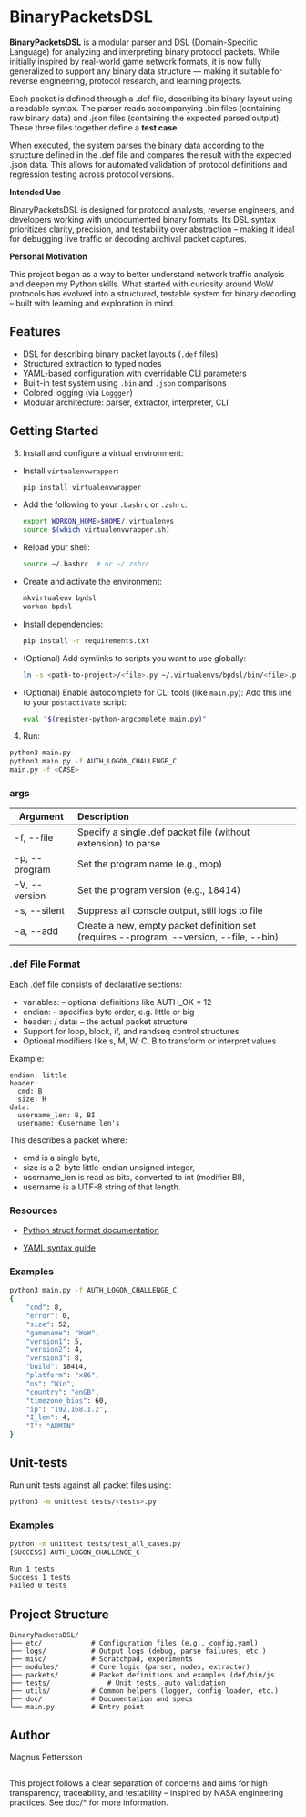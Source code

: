 # BinaryPacketsDSL

**BinaryPacketsDSL** is a modular parser and DSL (Domain-Specific Language) for analyzing and interpreting binary protocol packets. While initially inspired by real-world game network formats, it is now fully generalized to support any binary data structure — making it suitable for reverse engineering, protocol research, and learning projects.

Each packet is defined through a .def file, describing its binary layout using a readable syntax. The parser reads accompanying .bin files (containing raw binary data) and .json files (containing the expected parsed output). These three files together define a **test case**.

When executed, the system parses the binary data according to the structure defined in the .def file and compares the result with the expected .json data. This allows for automated validation of protocol definitions and regression testing across protocol versions.


**Intended Use**

BinaryPacketsDSL is designed for protocol analysts, reverse engineers, and developers working with undocumented binary formats. Its DSL syntax prioritizes clarity, precision, and testability over abstraction – making it ideal for debugging live traffic or decoding archival packet captures.

**Personal Motivation**

This project began as a way to better understand network traffic analysis and deepen my Python skills. What started with curiosity around WoW protocols has evolved into a structured, testable system for binary decoding – built with learning and exploration in mind.


## Features

- DSL for describing binary packet layouts (`.def` files)
- Structured extraction to typed nodes
- YAML-based configuration with overridable CLI parameters
- Built-in test system using `.bin` and `.json` comparisons
- Colored logging (via `Loggger`)
- Modular architecture: parser, extractor, interpreter, CLI



## Getting Started

3. Install and configure a virtual environment:
- Install `virtualenvwrapper`:
  ```bash
  pip install virtualenvwrapper
  ```
- Add the following to your `.bashrc` or `.zshrc`:
  ```bash
  export WORKON_HOME=$HOME/.virtualenvs
  source $(which virtualenvwrapper.sh)
  ```
- Reload your shell:
  ```bash
  source ~/.bashrc  # or ~/.zshrc
  ```

- Create and activate the environment:
  ```bash
  mkvirtualenv bpdsl
  workon bpdsl
  ```

- Install dependencies:
  ```bash
  pip install -r requirements.txt
  ```

- (Optional) Add symlinks to scripts you want to use globally:
  ```bash
  ln -s <path-to-project>/<file>.py ~/.virtualenvs/bpdsl/bin/<file>.py
  ```

- (Optional) Enable autocomplete for CLI tools (like `main.py`):
  Add this line to your `postactivate` script:
  ```bash
  eval "$(register-python-argcomplete main.py)"
  ```

4. Run:
```bash
python3 main.py
python3 main.py -f AUTH_LOGON_CHALLENGE_C
main.py -f <CASE>
```



### args

| Argument      | Description                                                  |
| ------------- | :----------------------------------------------------------- |
| -f, --file    | Specify a single .def packet file (without extension) to parse |
| -p, --program | Set the program name (e.g., mop)                             |
| -V, --version | Set the program version (e.g., 18414)                        |
| -s, --silent  | Suppress all console output, still logs to file              |
| -a, --add     | Create a new, empty packet definition set (requires --program, --version, --file, --bin) |



### **.def File Format**

Each .def file consists of declarative sections:

- variables: – optional definitions like AUTH_OK = 12
- endian: – specifies byte order, e.g. little or big
- header: / data: – the actual packet structure
- Support for loop, block, if, and randseq control structures
- Optional modifiers like s, M, W, C, B to transform or interpret values



Example:
```dsl
endian: little
header:
  cmd: B
  size: H
data:
  username_len: B, BI
  username: €username_len's
```



This describes a packet where:

- cmd is a single byte,
- size is a 2-byte little-endian unsigned integer,
- username_len is read as bits, converted to int (modifier BI),
- username is a UTF-8 string of that length.

### **Resources**

- [Python struct format documentation](https://docs.python.org/3/library/struct.html)

- [YAML syntax guide](https://yaml.org/spec/)

  

### Examples

```Bash
python3 main.py -f AUTH_LOGON_CHALLENGE_C
{
    "cmd": 8,
    "error": 0,
    "size": 52,
    "gamename": "WoW",
    "version1": 5,
    "version2": 4,
    "version3": 8,
    "build": 18414,
    "platform": "x86",
    "os": "Win",
    "country": "enGB",
    "timezone_bias": 60,
    "ip": "192.168.1.2",
    "I_len": 4,
    "I": "ADMIN"
}
```



## Unit-tests

Run unit tests against all packet files using:

```bash
python3 -m unittest tests/<tests>.py
```



### Examples

```bash
python -m unittest tests/test_all_cases.py
[SUCCESS] AUTH_LOGON_CHALLENGE_C

Run 1 tests
Success 1 tests
Failed 0 tests
```




## Project Structure

```
BinaryPacketsDSL/
├── etc/            # Configuration files (e.g., config.yaml)
├── logs/           # Output logs (debug, parse failures, etc.)
├── misc/           # Scratchpad, experiments
├── modules/        # Core logic (parser, nodes, extractor)
├── packets/        # Packet definitions and examples (def/bin/js
├── tests/       		# Unit tests, auto validation
├── utils/          # Common helpers (logger, config loader, etc.)
├── doc/            # Documentation and specs
└── main.py         # Entry point
```



## Author

Magnus Pettersson



---

This project follows a clear separation of concerns and aims for high transparency, traceability, and testability – inspired by NASA engineering practices. See doc/* for more information. 